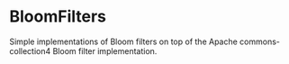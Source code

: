 # BloomFilters

Simple implementations of Bloom filters on top of the Apache commons-collection4 Bloom filter implementation.


